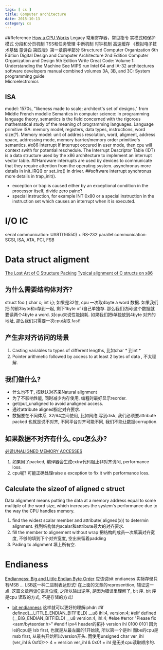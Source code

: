 ```yaml
---
tags: [ cs ] 
title: Computer architecture
date: 2015-10-13
category: cs
---
```


##Reference
[How a CPU Works](https://youtu.be/cNN_tTXABUA)
Legacy 常用寄存器，常见指令 实模式和保护模式 分段和分页机制 TSS和任务管理 中断机制 时钟机制 高速缓存
《模拟电子技术基础 童诗白 第四版》第一章前半部分
Structured Computer Organization 6th Edition
Digital Design and Computer Architecture 2nd Edition
Computer Organization and Design 5th Edition
Write Great Code: Volume 1: Understanding the Machine
See MIPS run
Intel 64 and IA-32 architectures software developers manual combined volumes 3A, 3B, and 3C: System programming guide	
Microelectronics

## ISA
model: 1570s, "likeness made to scale; architect's set of designs," from Middle French modelle 
Semantics in computer science: In programming language theory, semantics is the field concerned 
with the rigorous mathematical study of the meaning of programming languages.
Language primitive
ISA: memory model, registers, data types, instructions, word size(?).
Memory model: unit of address resolution, word, aligment, address space, addressing mode, memory barrier/memory order primitive's semantics.
#x86 Interrupt
If interrupt occured in user mode, then cpu will context swith for potential reschedule.
The Interrupt Descriptor Table (IDT) is a data structure used by the x86 architecture to implement an interrupt vector table. 
##Hardware interrupts
are used by devices to communicate that they require attention from the operating system.
asynchronus
more details in init_IRQ() or set_irq() in driver.
##software interrupt 
synchronus
more details in trap_init().
* exception or trap
is caused either by an exceptional condition in the processor itself, 
divide zero painc?
* special instruction, for example INT 0x80
or a special instruction in the instruction set which causes an interrupt when it is executed.
# I/O IC 
serial communication: UART(16550) + RS-232 
parallel communication: SCSI, ISA, ATA, PCI, FSB


# Data struct aligment
[The Lost Art of C Structure Packing](http://www.catb.org/esr/structure-packing/)
[Typical alignment of C structs on x86](http://en.wikipedia.org/wiki/Data_structure_alignment#Typical_alignment_of_C_structs_on_x86)
## 为什么需要结构体对齐?
struct foo {
char c;
int i;};
如果是32位, cpu 一次取4byte a word 数据.
如果我们把i的前3byte和c存到一起, 剩下1byte of i自己单独存.
那么我们访问i这个数据就要读两个4byte a word. 对cpu来说性能损耗.
如果我们把i单独放到4byte 对齐的地址, 那么我们只需要一次cpu读取.fast!
## 产生非对齐访问的场景
 1. Casting variables to types of different lengths, 比如char * 到int *
 2. Pointer arithmetic followed by access to at least 2 bytes of data , 不太理解.
## 我们做什么?
* 什么也不干, 按默认对齐来Natural alignment
* 为了不影响性能, 同时减少内存使用, 编程时最好显示reorder.
* get/put_unaligned  to avoid analigned access.
* 通过attribute aligned指定对齐要求.
* 数据要在不同体系, 32/64之间使用, 比如网络,写到disk, 我们必须要attribute packed
也就是说不对齐, 不同平台对齐可能不同, 我们不能让数据corruption.
## 如果数据不对齐有什么, cpu怎么办?
[必读UNALIGNED MEMORY ACCESSES](https://www.kernel.org/doc/Documentation/unaligned-memory-access.txt)
1. 如果用了packed, 编译器会生成extra代码阻止非对齐访问, performance loss.
2. cpu呢? 可能正确处理raise a exception to fix it with performance loss.
## Calculate the sizeof of aligned c struct
Data alignment means putting the data at a memory address equal to some multiple of the word size, 
which increases the system's performance due to the way the CPU handles memory.
1. find the widest scalar member and attribute( aligned(x)) to determin alignment.
找到结构体内scalar和attribute最大的对齐要求.
2. fill the member to alignement without wrap
把结构的成员一次填满对齐宽度, 不够的填到下个对齐宽度, 空出来留着padding
3. Pading to alignment
填上所有空.


# Endianess
[Endianness: Big and Little Endian Byte Order](http://www.yolinux.com/TUTORIALS/Endian-Byte-Order.html)
应该说bit endianess 实际存储只有MSB ... LSB这一种二进制表达形式! 在上面的文章的representtion, 辅证这一点. 
这篇文章[再谈C语言位域](http://tonybai.com/2013/05/21/talk-about-bitfield-in-c-again/), 
之所以输出逆序, 是因为错误里理解了, bit 序. bit 序是cpu 读取的方式, 不是存储的方式! 
* [bit endianness](https://en.wikipedia.org/wiki/Bit_numbering)
这样就可以更好的理解iphdr:
\#if defined(__LITTLE_ENDIAN_BITFIELD)
    __u8    ihl:4,
        version:4;
\#elif defined (__BIG_ENDIAN_BITFIELD)
    __u8    version:4,
        ihl:4;
\#else
\#error  "Please fix <asm/byteorder.h>"
\#endif
ipv4 header的拓扑
version ihl 
0100 0101
因为le的cpu是 lsb first, 也就是从最左面的1开始读, 所以第一个是ihl
而be的cpu是 msb first, 从最右开始所以version开头.
而使用unsigned char ver_ihl
(ver_ihl & 0xf0)>> 4 = version
ver_ihl & 0x0f = ihl
是无关cpu读取顺序的.
